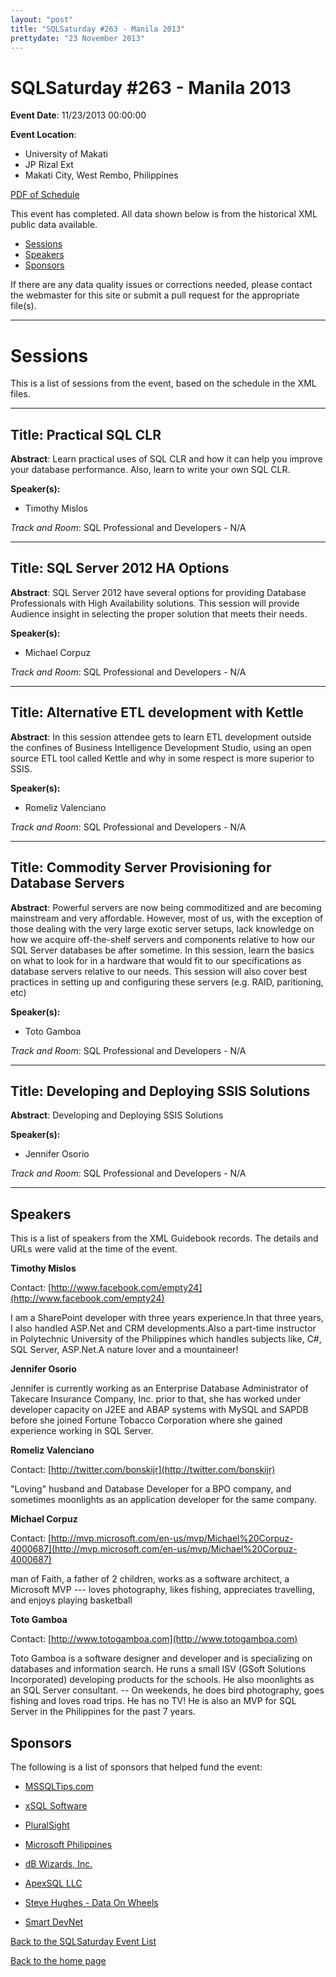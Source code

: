 ```yaml
---
layout: "post" 
title: "SQLSaturday #263 - Manila 2013" 
prettydate: "23 November 2013" 
---
```

# SQLSaturday #263 - Manila 2013
 
**Event Date**: 11/23/2013 00:00:00
 
**Event Location**:
- University of Makati
- JP Rizal Ext
- Makati City, West Rembo, Philippines
 
<a href="/assets/pdf/0263.pdf">PDF of Schedule</a>
 
This event has completed. All data shown below is from the historical XML public data available.
<ul>
   <li><a href="#sessions">Sessions</a></li>
   <li><a href="#speakers">Speakers</a></li>
   <li><a href="#sponsors">Sponsors</a></li>
</ul>
 
 
If there are any data quality issues or corrections needed, please contact the webmaster for this site or submit a pull request for the appropriate file(s). 
 
----------------------------------------------------------------------------------- 
 
# <a name="sessions"></a>Sessions
This is a list of sessions from the event, based on the schedule in the XML files.
 
----------------------------------------------------------------------------------- 
 
## Title: Practical SQL CLR
 
**Abstract**:
Learn practical uses of SQL CLR and how it can help you improve your database performance. Also, learn to write your own SQL CLR.
 
**Speaker(s):**
- Timothy Mislos
 
*Track and Room*: SQL Professional and Developers - N/A
 
----------------------------------------------------------------------------------- 
 
 
## Title: SQL Server 2012 HA Options
 
**Abstract**:
SQL Server 2012 have several options for providing Database Professionals with High Availability solutions. This session will provide Audience insight in selecting the proper solution that meets their needs.
 
**Speaker(s):**
- Michael Corpuz
 
*Track and Room*: SQL Professional and Developers - N/A
 
----------------------------------------------------------------------------------- 
 
 
## Title: Alternative ETL development with Kettle
 
**Abstract**:
In this session attendee gets to learn ETL development outside the confines of Business Intelligence Development Studio, using an open source ETL tool called Kettle and why in some respect is more superior to SSIS. 
 
**Speaker(s):**
- Romeliz Valenciano
 
*Track and Room*: SQL Professional and Developers - N/A
 
----------------------------------------------------------------------------------- 
 
 
## Title: Commodity Server Provisioning for Database Servers
 
**Abstract**:
Powerful servers are now being commoditized and are becoming mainstream and very affordable. However, most of us, with the exception of  those dealing with the very large exotic server setups, lack knowledge on how we acquire off-the-shelf servers and components relative to how our SQL Server databases be after sometime. In this session, learn the basics on what to look for in a hardware that would fit to our specifications as database servers relative to our needs. This session will also cover best practices in setting up and configuring these servers (e.g. RAID, paritioning, etc)
 
**Speaker(s):**
- Toto Gamboa
 
*Track and Room*: SQL Professional and Developers - N/A
 
----------------------------------------------------------------------------------- 
 
 
## Title: Developing and Deploying SSIS Solutions
 
**Abstract**:
Developing and Deploying SSIS Solutions
 
**Speaker(s):**
- Jennifer Osorio
 
*Track and Room*: SQL Professional and Developers - N/A
 
----------------------------------------------------------------------------------- 
 
## <a name="#speakers"></a>Speakers
This is a list of speakers from the XML Guidebook records. The details and URLs were valid at the time of the event.
 
 
**Timothy Mislos**
 
Contact: [http://www.facebook.com/empty24](http://www.facebook.com/empty24)
 
I am a SharePoint developer with three years experience.In that three years, I also handled ASP.Net and CRM  developments.Also a part-time instructor in Polytechnic University of the Philippines which handles subjects like, C#, SQL Server, ASP.Net.A nature lover and a mountaineer!
 
**Jennifer Osorio**
 
Jennifer is currently working as an Enterprise Database Administrator of Takecare Insurance Company, Inc. prior to that, she has worked under developer capacity on J2EE and ABAP systems with MySQL and SAPDB before she joined Fortune Tobacco Corporation where she gained experience working in SQL Server.
 
**Romeliz Valenciano**
 
Contact: [http://twitter.com/bonskijr](http://twitter.com/bonskijr)
 
"Loving" husband and Database Developer for a BPO company, and sometimes moonlights as an application developer for the same company. 
 
**Michael Corpuz**
 
Contact: [http://mvp.microsoft.com/en-us/mvp/Michael%20Corpuz-4000687](http://mvp.microsoft.com/en-us/mvp/Michael%20Corpuz-4000687)
 
man of Faith, a father of 2 children, works as a software architect, a Microsoft MVP --- loves photography, likes fishing, appreciates travelling, and enjoys playing basketball
 
**Toto Gamboa**
 
Contact: [http://www.totogamboa.com](http://www.totogamboa.com)
 
Toto Gamboa is a software designer and developer and is specializing on databases and information search. He runs a small ISV (GSoft Solutions Incorporated) developing products for the schools. He also moonlights as an SQL Server consultant. -- On weekends, he does bird photography, goes fishing and loves road trips. He has no TV! He is also an MVP for SQL Server in the Philippines for the past 7 years.
 
 
 
## <a name="sponsors"></a>Sponsors
The following is a list of sponsors that helped fund the event:
 
- [MSSQLTips.com](http://www.mssqltips.com/)
 
- [xSQL Software](http://www.xsql.com)
 
- [PluralSight](http://www.pluralsight.com)
 
- [Microsoft Philippines](http://www.microsoft.com/en-ph/default.aspx)
 
- [dB Wizards, Inc.](http://www.wizardsgroup.com)
 
- [ApexSQL LLC](http://www.apexsql.com/?utm_source=SQLSaturdaysutm_medium=sponsorlinkutm_campaign=%5BSQLSaturdays-Homepage%5D)
 
- [Steve Hughes - Data On Wheels](http://www.dataonwheels.com)
 
- [Smart DevNet](https://www.smart.com.ph/developer)
 
[Back to the SQLSaturday Event List](/past)
 
[Back to the home page](/index)
 
